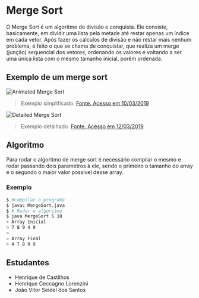 
# Merge Sort

O Merge Sort é um algoritmo de divisão e conquista. Ele consiste, basicamente, em dividir uma lista pela metade até restar apenas um índice em cada vetor. Após fazer os cálculos de divisão e não restar mais nenhum problema, é feito o que se chama de conquistar, que realiza um merge (junção) sequencial dos vetores, ordenando os valores e voltando a ser uma única lista com o mesmo tamanho inicial, porém ordenada.

## Exemplo de um merge sort
![Animated Merge Sort](https://upload.wikimedia.org/wikipedia/commons/c/cc/Merge-sort-example-300px.gif)

> Exemplo simplificado. [Fonte. Acesso em 10/03/2019](https://upload.wikimedia.org/wikipedia/commons/c/cc/Merge-sort-example-300px.gif)

![Detailed Merge Sort](https://cdn.kastatic.org/ka-perseus-images/ace963383bea8d154f6abd1322a06a73b56b4628.png)

> Exemplo detalhado. [Fonte. Acesso em 12/03/2019](https://cdn.kastatic.org/ka-perseus-images/ace963383bea8d154f6abd1322a06a73b56b4628.png)
## Algoritmo

Para rodar o algoritmo de merge sort é necessário compilar o mesmo e rodar passando dois parametros à ele, sendo o primeiro o tamanho do array e o segundo o maior valor possível desse array.

### Exemplo

```bash
$ #Compilar o programa
$ javac MergeSort.java
$ # Rodar o algoritmo
$ java MergeSort 5 10
> Array Inicial
> 7 8 9 4 9
>
> Array Final
> 4 7 8 9 9
```

## Estudantes

* Henrique de Castilhos
* Henrique Ceccagno Lorenzini
* João Vitor Seidel dos Santos
